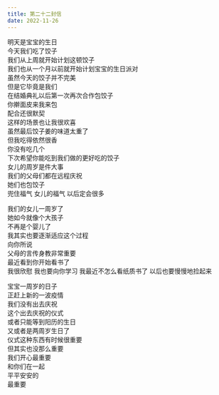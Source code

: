 ```yaml
---      
title: 第二十二封信     
date: 2022-11-26
---      
```

      
      
明天是宝宝的生日  
今天我们吃了饺子  
我们从上周就开始计划这顿饺子  
我们也从一个月以前就开始计划宝宝的生日派对  
虽然今天的饺子并不完美  
但是它毕竟是我们  
在结婚典礼以后第一次再次合作包饺子  
你擀面皮来我来包  
配合还很默契  
这样的场景也让我很欢喜  
虽然最后饺子姜的味道太重了  
但我吃得依然很香  
你没有吃几个  
下次希望你能吃到我们做的更好吃的饺子  
女儿的周岁是件大事  
我们的父母们都在远程庆祝  
她们也包饺子  
兜住福气
女儿的福气
以后定会很多  


我们的女儿一周岁了  
她如今就像个大孩子  
不再是个婴儿了  
我其实也要逐渐适应这个过程  
向你所说  
父母的言传身教非常重要  
最近看到你开始看书了  
我很欣慰
我也要向你学习
我最近不怎么看纸质书了
以后也要慢慢地捡起来


宝宝一周岁的日子  
正赶上新的一波疫情  
我们没有出去庆祝  
这个出去庆祝的仪式  
或者只能等到阳历的生日  
又或者是两周岁生日了  
仪式这种东西有时候很重要  
但其实也没那么重要  
我们开心最重要  
和你们在一起  
平平安安的  
最重要


